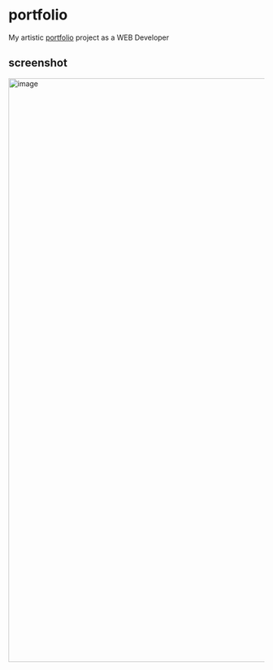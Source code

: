 # portfolio
My artistic [portfolio](https://dima-tarasenko.netlify.com) project as a WEB Developer

## screenshot
<img width="1150" alt="image" src="https://github.com/tmptrash/portfolio/assets/1142545/6224b513-ec1e-470e-bf60-cbb7a4373db6">


